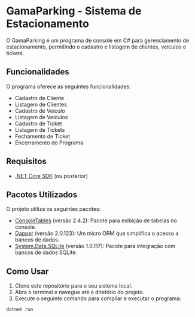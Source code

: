 # GamaParking - Sistema de Estacionamento

O GamaParking é um programa de console em C# para gerenciamento de estacionamento, permitindo o cadastro e listagem de clientes, veículos e tickets.

## Funcionalidades

O programa oferece as seguintes funcionalidades:

- Cadastro de Cliente
- Listagem de Clientes
- Cadastro de Veículo
- Listagem de Veículos
- Cadastro de Ticket
- Listagem de Tickets
- Fechamento de Ticket
- Encerramento do Programa

## Requisitos

- [.NET Core SDK](https://dotnet.microsoft.com/download) (ou posterior)

## Pacotes Utilizados

O projeto utiliza os seguintes pacotes:

- [ConsoleTables](https://www.nuget.org/packages/ConsoleTables/) (versão 2.4.2): Pacote para exibição de tabelas no console.
- [Dapper](https://www.nuget.org/packages/Dapper/) (versão 2.0.123): Um micro ORM que simplifica o acesso a bancos de dados.
- [System.Data.SQLite](https://www.nuget.org/packages/System.Data.SQLite/) (versão 1.0.117): Pacote para integração com bancos de dados SQLite.

## Como Usar

1. Clone este repositório para o seu sistema local.
2. Abra o terminal e navegue até o diretório do projeto.
3. Execute o seguinte comando para compilar e executar o programa:

```bash
dotnet run
```